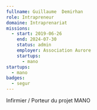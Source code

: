 ```yaml
---
fullname: Guillaume  Demirhan
role: Intrapreneur
domaine: Intraprenariat
missions:
  - start: 2019-06-26
    end: 2024-07-30
    status: admin
    employer: Association Aurore
    startups:
      - mano
startups:
  - mano
badges:
  - segur
---
```

Infirmier / Porteur du projet MANO